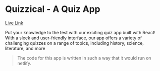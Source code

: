 # Quizzical - A Quiz App

[Live Link](https://quizzical-shubham.netlify.app/)

Put your knowledge to the test with our exciting quiz app built with React! With a sleek and user-friendly interface, our app offers a variety of challenging quizzes on a range of topics, including history, science, literature, and more

>The code for this app is written in such a way that it would run on netlify.